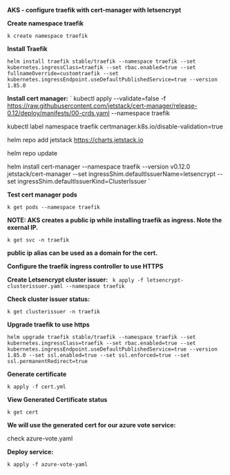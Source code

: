 **AKS - configure traefik with cert-manager with letsencrypt**

**Create namespace traefik**

`k create namespace traefik`

**Install Traefik**

`helm install traefik stable/traefik --namespace traefik --set kubernetes.ingressClass=traefik --set rbac.enabled=true --set fullnameOverride=customtraefik --set kubernetes.ingressEndpoint.useDefaultPublishedService=true --version 1.85.0`


**Install cert manager:**
`
kubectl apply --validate=false -f https://raw.githubusercontent.com/jetstack/cert-manager/release-0.12/deploy/manifests/00-crds.yaml --namespace traefik 

kubectl label namespace traefik certmanager.k8s.io/disable-validation=true

helm repo add jetstack https://charts.jetstack.io

helm repo update

helm install cert-manager --namespace traefik --version v0.12.0 jetstack/cert-manager --set ingressShim.defaultIssuerName=letsencrypt --set ingressShim.defaultIssuerKind=ClusterIssuer
`

**Test cert manager pods**

`k get pods --namespace traefik`

**NOTE: AKS creates a public ip while installing traefik as ingress. Note the exernal IP.** 

`k get svc -n traefik`

**public ip alias can be used as a domain for the cert.**

**Configure the traefik ingress controller to use HTTPS**

**Create Letsencrypt cluster issuer:**
` k apply -f letsencrypt-clusterissuer.yaml --namespace traefik`

**Check cluster issuer status:**

 `k get clusterissuer -n traefik`

**Upgrade traefik to use https**

`helm upgrade traefik stable/traefik --namespace traefik --set kubernetes.ingressClass=traefik --set rbac.enabled=true --set kubernetes.ingressEndpoint.useDefaultPublishedService=true --version 1.85.0 --set ssl.enabled=true --set ssl.enforced=true --set ssl.permanentRedirect=true`

**Generate certificate**

`k apply -f cert.yml`

**View Generated Certificate status**

`k get cert`

**We will use the generated cert for our azure vote service:**

check azure-vote.yaml

**Deploy service:**

`k apply -f azure-vote-yaml`
